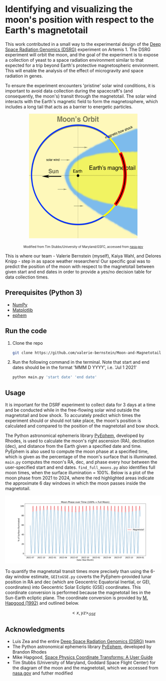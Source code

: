 # Identifying and visualizing the moon's position with respect to the Earth's magnetotail

This work contributed in a small way to the experimental design of the [Deep Space Radiation Genomics (DSRG)](https://www.colorado.edu/faculty/zea-luis/deep-space-radiation-genomics-dsrg-artemis-1) experiment on Artemis 1. The DSRG experiment will orbit the moon, and the goal of the experiment is to expose a collection of yeast to a space radiation environment similar to that expected for a trip beyond Earth's protective magnetospheric environment. This will enable the analysis of the effect of microgravity and space radiation in genes.

To ensure the experiment encounters 'pristine' solar wind conditions, it is important to avoid data collection during the spacecraft's (and consequently, the moon's) transit through the magnetotail. The solar wind interacts with the Earth's magnetic field to form the magnetosphere, which includes a long tail that acts as a barrier to energetic particles.

<p align="center">
  <img width="350" height="400" src="/images/moon_orbit_graphic.png" alt="Moon Orbit Diagram">
</p>

<p align="center"><font size="1">Modified from Tim Stubbs/University of Maryland/GSFC, accessed from <a href="https://www.nasa.gov/topics/moonmars/features/magnetotail_080416.html">nasa.gov</a></font></p>


This is where our team - Valerie Bernstein (myself), Kaiya Wahl, and Delores Knipp - step in as space weather researchers! Our specific goal was to predict the position of the moon with respect to the magnetotail between given start and end dates in order to provide a yes/no decision table for data collection times.

## Prerequisites (Python 3)
* [NumPy](https://numpy.org/install/)
* [Matplotlib](https://matplotlib.org/stable/users/installing.html)
* [ephem](https://pypi.org/project/ephem/)

## Run the code
1. Clone the repo
   ```sh
   git clone https://github.com/valerie-bernstein/Moon-and-Magnetotail.git
   ```
2. Run the following command in the terminal. Note that start and end dates should be in the format 'MMM D YYYY', i.e. 'Jul 1 2021'
   ```sh
   python main.py 'start date' 'end date' 
   ```

## Usage

It is important for the DSRF experiment to collect data for 3 days at a time and be conducted while in the free-flowing solar wind outside the magnetotail and bow shock. To accurately predict which times the experiment should or should not take place, the moon's position is calculated and compared to the position of the magnetotail and bow shock.

The Python astronomical ephemeris library [PyEphem](https://pypi.org/project/ephem/), developed by Rhodes, is used to calculate the moon's right ascension (RA), declination (dec), and distance from the Earth given a specified date and time. PyEphem is also used to compute the moon phase at a specified time, which is given as the percentage of the moon's surface that is illuminated. `main.py` computes the moon's RA, dec, and phase every hour between the user-specified start and end dates. `find_full_moons.py` also identifies full moon times, when the surface illumination = 100%. Below is a plot of the moon phase from 2021 to 2024, where the red highlighted areas indicate the approximate 6 day windows in which the moon passes inside the magnetotail.

![alt text](images/moon_phase_plot.png)

To quantify the magnetotail transit times more precisely than using the 6-day window estimate, `GEItoGSE.py` coverts the PyEphem-provided lunar position in RA and dec (which are Geocentric Equatorial Inertial, or GEI, coordinates) into Geocentric Solar Ecliptic (GSE) coordinates. This coordinate conversion is performed because the magnetotail lies in the Sun-Earth ecliptic plane. The coordinate conversion is provided by [M. Hapgood (1992)](https://www.sciencedirect.com/science/article/pii/003206339290012D) and outlined below.

$$<x, y z>_{GSE}$$

## Acknowledgments
* Luis Zea and the entire [Deep Space Radiation Genomics (DSRG)](https://www.colorado.edu/faculty/zea-luis/deep-space-radiation-genomics-dsrg-artemis-1) team
* The Python astronomical ephemeris library [PyEphem](https://pypi.org/project/ephem/), developed by Brandon Rhodes
* Mike Hapgood, [Space Physics Coordinate Transforms: A User Guide](https://www.sciencedirect.com/science/article/pii/003206339290012D)
* Tim Stubbs (University of Maryland, Goddard Space Flight Center) for the diagram of the moon and the magnetotail, which we accessed from [nasa.gov](https://www.nasa.gov/topics/moonmars/features/magnetotail_080416.html) and futher modified